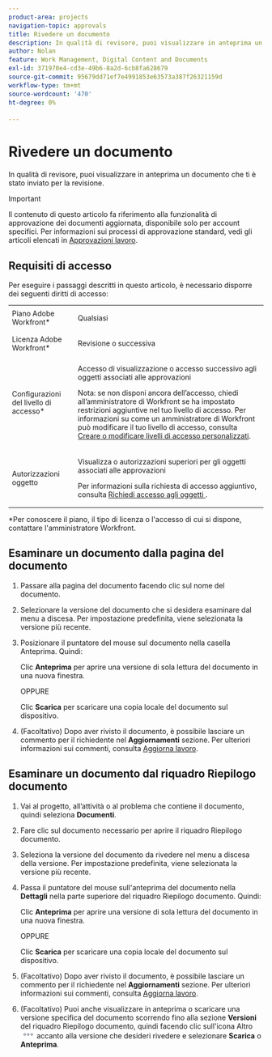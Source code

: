 ```yaml
---
product-area: projects
navigation-topic: approvals
title: Rivedere un documento
description: In qualità di revisore, puoi visualizzare in anteprima un documento che ti è stato inviato per la revisione.
author: Nolan
feature: Work Management, Digital Content and Documents
exl-id: 371970e4-cd3e-49b6-8a2d-6cb8fa628679
source-git-commit: 95679dd71ef7e4991853e63573a387f26321159d
workflow-type: tm+mt
source-wordcount: '470'
ht-degree: 0%

---
```


# Rivedere un documento

In qualità di revisore, puoi visualizzare in anteprima un documento che ti è stato inviato per la revisione.

>[!IMPORTANT]
>
>Il contenuto di questo articolo fa riferimento alla funzionalità di approvazione dei documenti aggiornata, disponibile solo per account specifici. Per informazioni sui processi di approvazione standard, vedi gli articoli elencati in [Approvazioni lavoro](/help/quicksilver/review-and-approve-work/manage-approvals/manage-approvals.md).

## Requisiti di accesso

Per eseguire i passaggi descritti in questo articolo, è necessario disporre dei seguenti diritti di accesso:

<table style="table-layout:auto"> 
 <col> 
 <col> 
 <tbody> 
  <tr> 
   <td role="rowheader">Piano Adobe Workfront*</td> 
   <td> <p>Qualsiasi</p> </td> 
  </tr> 
  <tr> 
   <td role="rowheader">Licenza Adobe Workfront*</td> 
   <td> <p>Revisione o successiva</p> </td> 
  </tr> 
  <tr> 
   <td role="rowheader">Configurazioni del livello di accesso*</td> 
   <td> <p>Accesso di visualizzazione o accesso successivo agli oggetti associati alle approvazioni</p> <p>Nota: se non disponi ancora dell’accesso, chiedi all’amministratore di Workfront se ha impostato restrizioni aggiuntive nel tuo livello di accesso. Per informazioni su come un amministratore di Workfront può modificare il tuo livello di accesso, consulta <a href="/help/quicksilver/administration-and-setup/add-users/configure-and-grant-access/create-modify-access-levels.md" class="MCXref xref">Creare o modificare livelli di accesso personalizzati</a>.</p> </td> 
  </tr> 
  <tr> 
   <td role="rowheader">Autorizzazioni oggetto</td> 
   <td> <p>Visualizza o autorizzazioni superiori per gli oggetti associati alle approvazioni</p> <p>Per informazioni sulla richiesta di accesso aggiuntivo, consulta <a href="/help/quicksilver/workfront-basics/grant-and-request-access-to-objects/request-access.md" class="MCXref xref">Richiedi accesso agli oggetti </a>.</p> </td> 
  </tr> 
 </tbody> 
</table>

&#42;Per conoscere il piano, il tipo di licenza o l&#39;accesso di cui si dispone, contattare l&#39;amministratore Workfront.

<!--
## Review a document from Home
Add once functionality is added
-->

## Esaminare un documento dalla pagina del documento

1. Passare alla pagina del documento facendo clic sul nome del documento.

1. Selezionare la versione del documento che si desidera esaminare dal menu a discesa. Per impostazione predefinita, viene selezionata la versione più recente.

1. Posizionare il puntatore del mouse sul documento nella casella Anteprima. Quindi:

   Clic **Anteprima** per aprire una versione di sola lettura del documento in una nuova finestra.

   OPPURE

   Clic **Scarica** per scaricare una copia locale del documento sul dispositivo.

1. (Facoltativo) Dopo aver rivisto il documento, è possibile lasciare un commento per il richiedente nel **Aggiornamenti** sezione. Per ulteriori informazioni sui commenti, consulta [Aggiorna lavoro](/help/quicksilver/workfront-basics/updating-work-items-and-viewing-updates/update-work.md).

## Esaminare un documento dal riquadro Riepilogo documento

1. Vai al progetto, all’attività o al problema che contiene il documento, quindi seleziona **Documenti**.

1. Fare clic sul documento necessario per aprire il riquadro Riepilogo documento.

1. Seleziona la versione del documento da rivedere nel menu a discesa della versione. Per impostazione predefinita, viene selezionata la versione più recente.

1. Passa il puntatore del mouse sull&#39;anteprima del documento nella **Dettagli** nella parte superiore del riquadro Riepilogo documento. Quindi:

   Clic **Anteprima** per aprire una versione di sola lettura del documento in una nuova finestra.

   OPPURE

   Clic **Scarica** per scaricare una copia locale del documento sul dispositivo.

1. (Facoltativo) Dopo aver rivisto il documento, è possibile lasciare un commento per il richiedente nel **Aggiornamenti** sezione. Per ulteriori informazioni sui commenti, consulta [Aggiorna lavoro](/help/quicksilver/workfront-basics/updating-work-items-and-viewing-updates/update-work.md).

1. (Facoltativo) Puoi anche visualizzare in anteprima o scaricare una versione specifica del documento scorrendo fino alla sezione **Versioni** del riquadro Riepilogo documento, quindi facendo clic sull&#39;icona Altro ![](../assets/more-icon.png) accanto alla versione che desideri rivedere e selezionare **Scarica** o **Anteprima**.
